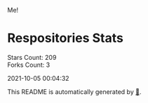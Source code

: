 Me!

# Respositories Stats
Stars Count: 209  
Forks Count: 3

2021-10-05 00:04:32  

This README is automatically generated by [🐰](https://github.com/rnitta/rnitta).
